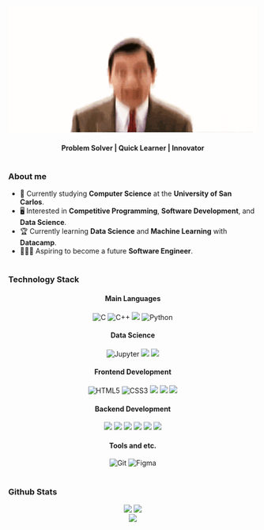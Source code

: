 <div align="center">
  <img src="./images/mrbean.gif" width="600px"/>
  <h4>Problem Solver | Quick Learner | Innovator</h4>
</div>

#

### About me 
- 🏫 Currently studying **Computer Science** at the **University of San Carlos**.
- 🖥️ Interested in **Competitive Programming**, **Software Development**, and **Data Science**. 
- 🏆 Currently learning **Data Science** and **Machine Learning** with **Datacamp**. 
- 👨🏻‍💻 Aspiring to become a future **Software Engineer**.

#
<!--- from simpleicons.org --->

### Technology Stack
<h4 align="center">Main Languages</h4>
<div align="center">
  <img src="https://img.shields.io/badge/C-%2300599C?style=for-the-badge&logo=c&logoColor=white" alt="C"/>
  <img src="https://img.shields.io/badge/C%2B%2B-%2300599C?style=for-the-badge&logo=C%2B%2B&logoColor=white" alt="C++">
  <img src="https://img.shields.io/badge/TYPESCRIPT-white?style=for-the-badge&logo=typescript&logoColor=white&color=%233178C6"/>
  <img src="https://img.shields.io/badge/python-%233776AB?style=for-the-badge&logo=python&logoColor=white&color=%233776AB" alt="Python"/>
</div>

<h4 align="center">Data Science</h4>
<div align="center">
  <img src="https://img.shields.io/badge/JUPYTER-%23F37626?style=for-the-badge&logo=jupyter&logoColor=white" alt="Jupyter"/>
  <img src="https://img.shields.io/badge/pandas-%23150458?style=for-the-badge&logo=pandas&logoColor=white&color=%23150458" />
  <img src="https://img.shields.io/badge/numpy-%23013243?style=for-the-badge&logo=numpy&logoColor=white&color=%23013243" />
</div>

<h4 align="center">Frontend Development</h4>
<div align="center">
  <img src="https://img.shields.io/badge/HTML5-%23E34F26?style=for-the-badge&logo=html5&logoColor=white" alt="HTML5"/>
  <img src="https://img.shields.io/badge/CSS3-%231572B6?style=for-the-badge&logo=css3&logoColor=white" alt="CSS3"/>
  <img src="https://img.shields.io/badge/TAILWINDCSS-%2306B6D4?style=for-the-badge&logo=tailwindcss&logoColor=white&color=%2306B6D4"/>
  <img src="https://img.shields.io/badge/REACT%20JS-%2361DAFB?style=for-the-badge&logo=react&logoColor=black&color=%2361DAFB"/>
  <img src="https://img.shields.io/badge/next-%23000000?style=for-the-badge&logo=next.js&logoColor=white&color=%23000000" />
</div>

<h4 align="center">Backend Development</h4>
<div align="center">
  <img src="https://img.shields.io/badge/NODE-%235FA04E?style=for-the-badge&logo=node.js&logoColor=white&color=%235FA04E"/>
  <img src="https://img.shields.io/badge/express-%23000000?style=for-the-badge&logo=express&logoColor=white&color=%23000000"/>
  <img src="https://img.shields.io/badge/.net-%23512BD4?style=for-the-badge&logo=.net&logoColor=white&color=%23512BD4" />
  <img src="https://img.shields.io/badge/MYSQL-%234479A1?style=for-the-badge&logo=mysql&logoColor=white&color=%234479A1"/>
  <img src="https://img.shields.io/badge/FIREBASE-%23DD2C00?style=for-the-badge&logo=firebase&logoColor=white&color=%23DD2C00" />
  <img src="https://img.shields.io/badge/supabase-white?style=for-the-badge&logo=supabase&logoColor=white&color=%233FCF8E" />
  
</div>

<h4 align="center">Tools and etc.</h4>
<div align="center">
  <img src="https://img.shields.io/badge/GIT-%23F05032?style=for-the-badge&logo=git&logoColor=white" alt="Git"/>
  <img src="https://img.shields.io/badge/FIGMA-%23F24E1E?style=for-the-badge&logo=figma&logoColor=white" alt="Figma"/>
</div>

#

<h3>Github Stats</h3>
<div align="center">
  <img src="https://github-readme-stats.vercel.app/api?username=elderfieldzeus&theme=dark&show_icons=true" height="150px"/>
  <img src="https://github-readme-stats.vercel.app/api/top-langs/?username=elderfieldzeus&theme=dark&layout=compact" height="150px"/>
</div>
<div align="center">
  <img src="https://komarev.com/ghpvc/?username=elderfieldzeus&color=lightgrey"/>
</div>
